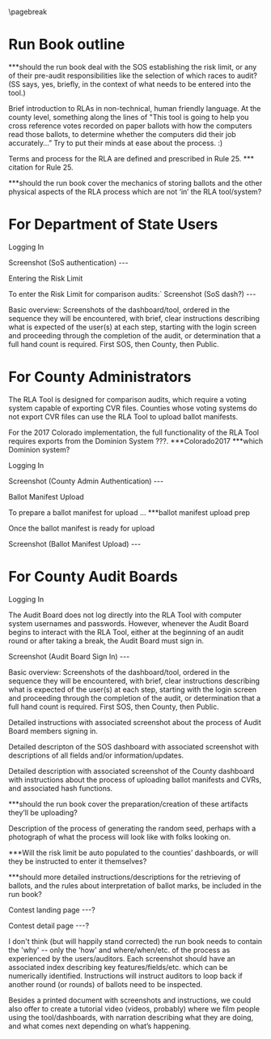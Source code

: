 \pagebreak

Run Book outline
========

***should the run book deal with the SOS establishing the risk
limit, or any of their pre-audit responsibilities like the selection
of which races to audit? (SS says, yes, briefly, in the context of 
what needs to be entered into the tool.)

Brief introduction to RLAs in non-technical, human friendly language.
At the county level, something along the lines of "This tool is going
to help you cross reference votes recorded on paper ballots with how 
the computers read those ballots, to determine whether the computers
did their job accurately…” Try to put their minds at ease about the
process. :)

Terms and process for the RLA are defined and prescribed in Rule 25.
*** citation for Rule 25.

***should the run book cover the mechanics of storing ballots and the
other physical aspects of the RLA process which are not ‘in’ the RLA
tool/system?

For Department of State Users
========

Logging In

Screenshot (SoS authentication) ---

Entering the Risk Limit

To enter the Risk Limit for comparison audits:`
Screenshot (SoS dash?) --- 


Basic overview: Screenshots of the dashboard/tool, ordered in the sequence
they will be encountered, with brief, clear instructions describing what
is expected of the user(s) at each step, starting with the login screen
and proceeding through the completion of the audit, or determination that
a full hand count is required. First SOS, then County, then Public.

For County Administrators
========

The RLA Tool is designed for comparison audits, which require a voting
system capable of exporting CVR files. Counties whose voting systems do not
export CVR files can use the RLA Tool to upload ballot manifests.

For the 2017 Colorado implementation, the full functionality of the RLA Tool requires exports from the 
Dominion System ???. 
***Colorado2017
***which Dominion system?

Logging In

Screenshot (County Admin Authentication) ---

Ballot Manifest Upload

To prepare a ballot manifest for upload ...
***ballot manifest upload prep

Once the ballot manifest is ready for upload 

Screenshot (Ballot Manifest Upload) ---

For County Audit Boards
========

Logging In

The Audit Board does not log directly into the RLA Tool with
computer system usernames and passwords. However, whenever 
the Audit Board begins to interact with the RLA Tool, either 
at the beginning of an audit round or after taking a break, 
the Audit Board must sign in.

Screenshot (Audit Board Sign In) ---




Basic overview: Screenshots of the dashboard/tool, ordered in the sequence
they will be encountered, with brief, clear instructions describing what
is expected of the user(s) at each step, starting with the login screen
and proceeding through the completion of the audit, or determination that
a full hand count is required. First SOS, then County, then Public.

Detailed instructions with associated screenshot about the process of
Audit Board members signing in.

Detailed descripton of the SOS dashboard with associated screenshot with
descriptions of all fields and/or information/updates.

Detailed description with associated screenshot of the County dashboard
with instructions about the process of uploading ballot manifests and
CVRs, and associated hash functions.

***should the run book cover the preparation/creation of these artifacts
they’ll be uploading?

Description of the process of generating the random seed, perhaps with a
photograph of what the process will look like with folks looking on.

***Will the risk limit be auto populated to the counties’ dashboards, or
will they be instructed to enter it themselves?

***should more detailed instructions/descriptions for the retrieving of
ballots, and the rules about interpretation of ballot marks, be included
in the run book?

Contest landing page ---?

Contest detail page ---?

I don't think (but will happily stand corrected) the run book needs to contain
the 'why' -- only the 'how' and where/when/etc. of the process as experienced
by the users/auditors. Each screenshot should have an associated index
describing key features/fields/etc. which can be numerically identified.
Instructions will instruct auditors to loop back if another round (or rounds)
of ballots need to be inspected.

Besides a printed document with screenshots and instructions, we could also
offer to create a tutorial video (videos, probably) where we film people using
the tool/dashboards, with narration describing what they are doing, and what comes
next depending on what’s happening.
